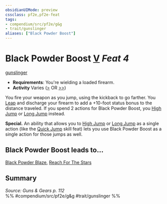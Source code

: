```yaml
---
obsidianUIMode: preview
cssclass: pf2e,pf2e-feat
tags:
- compendium/src/pf2e/g&g
- trait/gunslinger
aliases: ["Black Powder Boost"]
---
```

# Black Powder Boost  [V](../../Rules/core-rulebook/chapter-9-playing-the-game.md#Actions "Varies") *Feat 4*  
[gunslinger](../../Rules/traits/gunslinger-g-g.md)  

- **Requirements**: You're wielding a loaded firearm.
- **Activity** Varies ([>](../../Rules/core-rulebook/chapter-9-playing-the-game.md#Actions "Single Action") OR [>>](../../Rules/core-rulebook/chapter-9-playing-the-game.md#Actions "Two-Action"))

You fire your weapon as you jump, using the kickback to go farther. You [Leap](../../Rules/actions/leap.md) and discharge your firearm to add a +10-foot status bonus to the distance traveled. If you spend 2 actions for Black Powder Boost, you [High Jump](../../Rules/actions/high-jump.md) or [Long Jump](../../Rules/actions/long-jump.md) instead.

**Special.** An ability that allows you to [High Jump](../../Rules/actions/high-jump.md) or [Long Jump](../../Rules/actions/long-jump.md) as a single action (like the [Quick Jump](quick-jump.md) skill feat) lets you use Black Powder Boost as a single action for those jumps as well.

## Black Powder Boost leads to...

[Black Powder Blaze](black-powder-blaze-g-g.md), [Reach For The Stars](reach-for-the-stars-g-g.md)

## Summary

*Source: Guns & Gears p. 112*  
%% #compendium/src/pf2e/g&g #trait/gunslinger %%